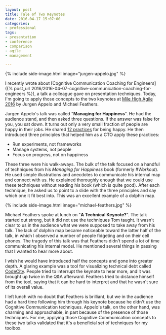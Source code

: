 ```yaml
---
layout: post
title: Tale of Two Keynotes
date: 2016-04-17 15:07:00
categories:
- professional
tags:
- presentation
- conference
- comparison
- agile
- management

---
```


{% include side-image.html image="jurgen-appelo.jpg" %}

I recently wrote about [Cognitive Communication Coaching for Engineers]({% post_url 2016/2016-04-07-cognitive-communication-coaching-for-engineers %}), a talk a
colleague gave on presentation techniques. Today, I'm going to apply those
concepts to the two keynotes at [Mile High Agile
2016](http://milehighagile.org/) by Jurgen Appelo and Michael Feathers.

<!--more-->

Jurgen Appelo's talk was called "**Managing for Happiness**". He had the
audience stand, and then asked three questions. If the answer was false for you,
you sat down. It turns out only a very small fraction of people are happy in
their jobs. He shared [12 practices](http://m30.me/twelve-steps) for being
happy. He then introduced three principles that helped him as a CTO apply these
practices:

* Run experiments, not frameworks
* Manage systems, not people
* Focus on progress, not on happiness

These three were his walk-aways. The bulk of the talk focused on a handful of
techniques from his _Managing for Happiness_ book (formerly _#Workout_). He used
simple illustrations and anecdotes to communicate his internal map and connect
with us. He explained thoroughly enough that we could use these techniques
without reading his book (which is quite good). After each technique, he asked
us to point to a slide with the three principles and say which one it fit best
into. This was an excellent example of a dolphin map.

{% include side-image.html image="michael-feathers.jpg" %}

Michael Feathers spoke at lunch on "**A Technical Keynote?**". The talk started
out strong, but it did not use the techniques Tom taught. It wasn't clear to us
in the audience what we were supposed to take away from his talk. The lack of
dolphin map became noticeable toward the latter half of the talk, in which I
observed a number of people fidgeting and on their cell phones. The tragedy of
this talk was that Feathers didn't spend a lot of time communicating his
internal model. He mentioned several things in passing that I wanted to hear
more about.

I wish he would have introduced half the concepts and gone into greater depth. A
glaring example was a tool for visualizing technical debt called
[CodeCity](http://wettel.github.io/codecity.html). People tried to interrupt the
keynote to hear more, and it was brought up twice in the Q&A afterward. Feathers
tried to distance himself from the tool, saying that it can be hard to interpret
and that he wasn't sure of its overall value.

I left lunch with no doubt that Feathers is brilliant, but we in the audience
had a hard time following him through his keynote because he didn't use the
Cognitive Communication techniques. Appelo's talk, on the other hand, was
charming and approachable, in part because of the presence of those techniques.
For me, applying those Cognitive Communication concepts to these two talks
validated that it's a beneficial set of techniques for my toolbox.
